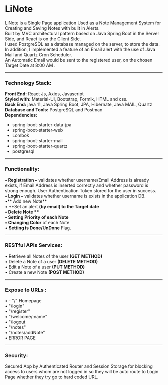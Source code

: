 # LiNote

LiNote is a Single Page application Used as a Note Management System for Creating and Saving Notes with built in Alerts.   <br>
Built by MVC architectural pattern based on Java Spring Boot in the Server Side, and React js on the Client Side.   <br>
I used PostgreSQL as a database managed on the server, to store the data. <br>
In addition, I implemented a feature of an Email alert with the use of Java Mail and Quartz Cron Scheduler. <br>
An Automatic Email would be sent to the registered user, on the chosen Target Date at 8:00 AM .

---

### Technology Stack:
**Front End:** React Js, Axios, Javascript <br>
**Styled with:** Material-UI, Bootstrap, Formik, HTML and css.  <br>
**Back End:** java 11, Java Spring Boot, JPA, Hibernate, Java MAIL, Quartz  <br>
**Database and Tools:**  PostgreSQL and Postman  <br>
**Dependencies:**  
- spring-boot-starter-data-jpa
- spring-boot-starter-web
- Lombok
- spring-boot-starter-mail
- spring-boot-starter-quartz
- postgresql

---

### Functionality:
**• Registration –** validates whether username/Email Address is already exists, if Email Address is inserted correctly and whether password is strong enough.  User Authentication Token stored for the user in success. <br>
**• Login –** validates whether username is exists in the application DB. <br>
•** Add new Note** <br>
• **Set an alert **(by email) to the Target date <br>
• **Delete Note ** <br>
• **Setting Priority** of each Note <br>
•** Changing Color** of each Note <br>
• **Setting is Done/UnDone** Flag. <br>

---

### RESTful APIs Services:
•	Retrieve all Notes of the user **(GET METHOD)** <br>
•	Delete a Note of a user **(DELETE METHOD)** <br>
•	Edit a Note of a user **(PUT METHOD)** <br>
•	Create a new Note **(POST METHOD)** <br>

---

### Expose to URLs :
•	 - "/" Homepage <br>
•	"/login" <br>
•	"/register" <br>
•	"/welcome/:name" <br>
•	"/logout  <br>
•	"/notes" <br>
•	"/notes/addNote" <br>
•	ERROR PAGE <br>

---

### Security:
Secured App by Authenticated Router and Session Storage for blocking access to users whom are not logged in so they will be auto route to Login Page whether they try go to hard coded URL. 


